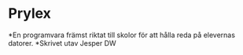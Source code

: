 # Prylex
*En programvara främst riktat till skolor för att hålla reda på elevernas datorer.
*Skrivet utav Jesper DW
